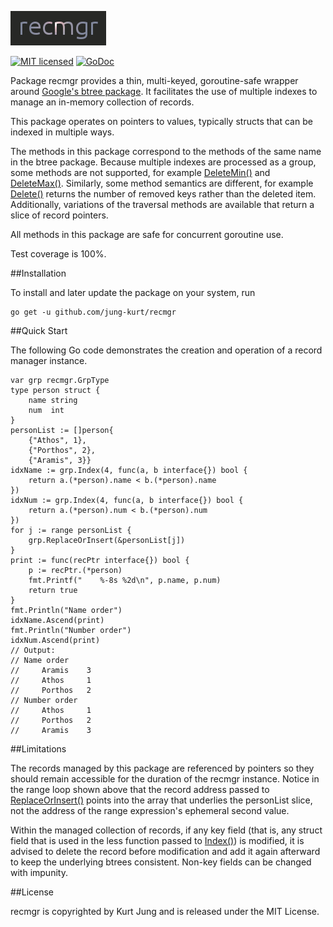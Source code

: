 ![recmgr](image/logo.gif?raw=true "recmgr")

[![MIT licensed](https://img.shields.io/badge/license-MIT-blue.svg)](https://raw.githubusercontent.com/jung-kurt/recmgr/master/LICENSE)
[![GoDoc](https://godoc.org/github.com/jung-kurt/recmgr?status.svg)](https://godoc.org/github.com/jung-kurt/recmgr)

Package recmgr provides a thin, multi-keyed, goroutine-safe wrapper around
[Google's btree package](https://github.com/google/btree). It facilitates the use of multiple indexes to manage an
in-memory collection of records.

This package operates on pointers to values, typically structs that can be
indexed in multiple ways.

The methods in this package correspond to the methods of the same name in the
btree package. Because multiple indexes are processed as a group, some methods
are not supported, for example [DeleteMin()](https://godoc.org/github.com/google/btree#BTree.DeleteMin) and [DeleteMax()](https://godoc.org/github.com/google/btree#BTree.DeleteMax). Similarly, some
method semantics are different, for example [Delete()](https://godoc.org/github.com/jung-kurt/recmgr#GrpType.Delete) returns the number of
removed keys rather than the deleted item. Additionally, variations of the
traversal methods are available that return a slice of record pointers.

All methods in this package are safe for concurrent goroutine use.

Test coverage is 100%.

##Installation


To install and later update the package on your system, run

```
go get -u github.com/jung-kurt/recmgr
```

##Quick Start


The following Go code demonstrates the creation and operation of a record manager instance.

```
var grp recmgr.GrpType
type person struct {
	name string
	num  int
}
personList := []person{
	{"Athos", 1},
	{"Porthos", 2},
	{"Aramis", 3}}
idxName := grp.Index(4, func(a, b interface{}) bool {
	return a.(*person).name < b.(*person).name
})
idxNum := grp.Index(4, func(a, b interface{}) bool {
	return a.(*person).num < b.(*person).num
})
for j := range personList {
	grp.ReplaceOrInsert(&personList[j])
}
print := func(recPtr interface{}) bool {
	p := recPtr.(*person)
	fmt.Printf("    %-8s %2d\n", p.name, p.num)
	return true
}
fmt.Println("Name order")
idxName.Ascend(print)
fmt.Println("Number order")
idxNum.Ascend(print)
// Output:
// Name order
//     Aramis    3
//     Athos     1
//     Porthos   2
// Number order
//     Athos     1
//     Porthos   2
//     Aramis    3
```

##Limitations


The records managed by this package are referenced by pointers so they should
remain accessible for the duration of the recmgr instance. Notice in the range
loop shown above that the record address passed to [ReplaceOrInsert()](https://godoc.org/github.com/jung-kurt/recmgr#GrpType.ReplaceOrInsert) points
into the array that underlies the personList slice, not the address of the
range expression's ephemeral second value.

Within the managed collection of records, if any key field (that is, any struct
field that is used in the less function passed to [Index()](https://godoc.org/github.com/jung-kurt/recmgr#GrpType.Index)) is modified, it is
advised to delete the record before modification and add it again afterward to
keep the underlying btrees consistent. Non-key fields can be changed with
impunity.

##License


recmgr is copyrighted by Kurt Jung and is released under the MIT License.


